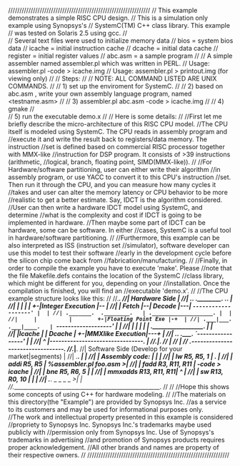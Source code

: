 ///////////////////////////////////////////////////////////////
//	This example demonstrates a simple RISC CPU design.
//      This is a simulation only example using Synopsys's
//	SystemC(TM) C++ class library.  This example
//	was tested on Solaris 2.5 using gcc.
//     
//      Several text files were used to initialize memory data
//	bios 	= system bios data
//	icache	= initial instruction cache
//	dcache	= initial data cache
//	register = initial register values
//	abc.asm	= a sample program
//
//	A simple assembler named assembler.pl which was written in PERL. 
//	Usage: assembler.pl <testname> -code > icache.img
//	Usage: assembler.pl <testname> > printout.img (for viewing only)
//
//	Steps:
//
//	NOTE: ALL COMMAND LISTED ARE UNIX COMMANDS.
//
//	1) set up the enviroment for SystemC.
//
//	2) based on abc.asm , write your own assembly language program, named <testname.asm>
//
//	3) assembler.pl abc.asm -code > icache.img
//
//	4) gmake
//	
//	5) run the executable demo.x
//
// Here is some details:
//
//First let me briefly describe the micro-architecture of this RISC CPU model.
//The CPU itself is modeled using SystemC.  The CPU reads in assembly program and
//execute it and write the result back to registers/data memory.  The instruction
//set is defined based on commercial RISC processor together with MMX-like 
//instruction for DSP program. It consists of >39 instructions (arithmetic, 
//logical, branch, floating point, SIMD(MMX-like)).
// 
//For Hardware/software partitioning, user can either write their algorithm
//in assembly program, or use YACC to convert it to this CPU's instruction
//set.  Then run it through the CPU, and you can measure how many cycles it
//takes and user can alter the memory latency or CPU behavior to be more
//realistic to get a better estimate.  Say, IDCT is the algorithm considered.
//User can then write a hardware IDCT model using SystemC, and determine
//what is the complexity and cost if IDCT is going to be implemented in hardware.
//Then maybe some part of IDCT can be hardware, some can be software. In either
//cases, SystemC is a useful tool in hardware/software partitioning.
// 
//Furthermore, this example can be also interpreted as ISS (instruction set 
//simulator), software developer can use this model to test their software
//early in the development cycle before the silicon chip come back from 
//fabrication/manufacturing. 
// 
//Finally, in order to compile the example you have to execute 'make'. Please
//note that the file Makefile.defs contains the location of the SystemC
//class library, which might be different for you, depending on your
//installation. Once the compilation is finished, you will find an
//executable 'demo.x'. 
// 
//The CPU example structure looks like this:
// 
//.____________________________________________________.
//| Hardware Side                                      |
//| ._______.  .________.     .___________________.    |   
//| |       |  |        |   +-|Integer Execution  |--  |
//| | Fetch |--| Decode |---| `-------------------' |  |
//| ._______.  .________.   | .___________________. |  |
//|     |          |        +-|Floating Point Exe |-+  |
//| .___|___.  .___|____.   | `-------------------' |  |
//| |       |  |        |   | ._________________.   |  |                      
//| |Icache |  | Dcache |   +-|MMXlike Execution|---+  |
//| ._______.  .________.     `-----------------'   |  |
//|     ^          |--------------------------------.  |
//._____|______________________________________________.
//      |
//      |
//      .---------------------------------.
//._______________________________________|____________.
//| Software Side (Develop for your market|segments)   |
//| ._________________________.           |            | 
//| | Assembly code:          |           |            |
//| |   lw       R5, R5, 1    |           .            |
//| |   addi     R5, R5       | %assembler.pl foo.asm >| 
//| |   fadd     R3, R11, R11 |  -code > icache        |
//| |   bne      R5, R6,  5   |                        |
//| |   mmxadds  R13, R11, R11|           ^            |
//| |   sw       R13, R0, 10  |           |            |
//| ._________________________. _ _ _ _ _>|            |
//.____________________________________________________.
// 
// 
//Hope this shows some concepts of using C++ for hardware modeling.
// 
//The materials on this directory(the "Example") are provided by Synopsys Inc.
//as a service to its customers and may be used for informational purposes only.  
//The work and intellectual property presented in this example is considered 
//propriety to Synopsys Inc. Synopsys Inc.'s trademarks maybe used publicly with 
//permission only from Synopsys Inc. Use of Synopsys's trademarks in advertising 
//and promotion of Synopsys products requires proper acknowledgement. 
//All other brands and names are property of their respective owners. 
//
///////////////////////////////////////////////////////////////

